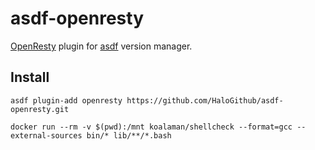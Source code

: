 asdf-openresty
==============

[OpenResty](https://openresty.org/en/) plugin for [asdf](https://github.com/asdf-vm/asdf) version manager.

## Install

```shell
asdf plugin-add openresty https://github.com/HaloGithub/asdf-openresty.git
```

```shell
docker run --rm -v $(pwd):/mnt koalaman/shellcheck --format=gcc --external-sources bin/* lib/**/*.bash
```
